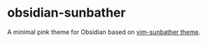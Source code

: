 # obsidian-sunbather
A minimal pink theme for Obsidian based on [vim-sunbather theme][].

[vim-sunbather theme]: https://github.com/nikolvs/vim-sunbather